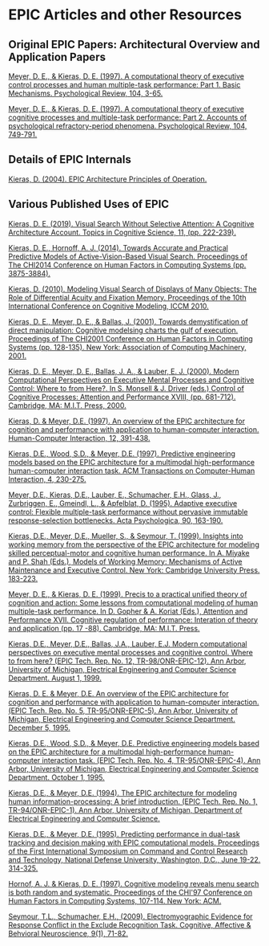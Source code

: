 # EPIC Articles and other Resources

## Original EPIC Papers: Architectural Overview and Application Papers

[Meyer, D. E., & Kieras, D. E. (1997). A computational theory of executive control processes and human multiple-task performance: Part 1. Basic Mechanisms. Psychological Review, 104, 3-65. ](resources/articles/MeyerKieras1997a.pdf)

[Meyer, D. E., & Kieras, D. E. (1997). A computational theory of executive cognitive processes and multiple-task performance: Part 2. Accounts of psychological refractory-period phenomena. Psychological Review, 104, 749-791.](resources/articles/MeyerKieras1997b.pdf)

## Details of EPIC Internals

[Kieras, D. (2004). EPIC Architecture Principles of Operation.](resources/articles/EPIC_Principles_of_Operation_2004.pdf)

## Various Published Uses of EPIC

[Kieras, D. E. (2019). Visual Search Without Selective Attention: A Cognitive Architecture Account. Topics in Cognitive Science, 11, (pp. 222-239).](resources/articles/kieras2019_visual_search_without_selective_attention.pdf)

[Kieras, D. E., Hornoff, A. J. (2014). Towards Accurate and Practical Predictive Models of Active-Vision-Based Visual Search. Proceedings of The CHI2014 Conference on Human Factors in Computing Systems (pp. 3875-3884).](resources/articles/KierasHornof2014.pdf)

[Kieras, D. (2010). Modeling Visual Search of Displays of Many Objects: The Role of Differential Acuity and Fixation Memory. Proceedings of the 10th International Conference on Cognitive Modeling, ICCM 2010.](resources/articles/Modeling_Visual_Search_of_Displays_of_Many_Objects.pdf)

[Kieras, D. E., Meyer, D. E., & Ballas, J. (2001). Towards demystification of direct manipulation: Cognitive modelsing charts the gulf of execution. Proceedings of The CHI2001 Conference on Human Factors in Computing Systems (pp. 128-135). New York: Association of Computing Machinery, 2001.](resources/articles/KierasMeyerBallas2001.pdf)

[Kieras, D. E., Meyer, D. E., Ballas, J. A., & Lauber, E. J. (2000). Modern Computational Perspectives on Executive Mental Processes and Cognitive Control: Where to from Here?. In S. Monsell & J. Driver (eds.) Control of Cognitive Processes: Attention and Performance XVIII, (pp. 681-712). Cambridge, MA: M.I.T. Press, 2000.](resources/articles/KierasMeyerBallasLauber2000.pdf)

[Kieras, D. & Meyer, D.E. (1997). An overview of the EPIC architecture for cognition and performance with application to human-computer interaction. Human-Computer Interaction, 12, 391-438.](resources/articles/KierasMeyer1997.pdf)

[Kieras, D.E., Wood, S.D., & Meyer, D.E. (1997). Predictive engineering models based on the EPIC architecture for a multimodal high-performance human-computer interaction task. ACM Transactions on Computer-Human Interaction, 4, 230-275.](resources/articles/KierasWoodMeyer1997.pdf)

[Meyer, D.E., Kieras, D.E., Lauber, E., Schumacher, E.H., Glass, J., Zurbriggen, E., Gmeindl, L., & Apfelblat, D. (1995). Adaptive executive control: Flexible multiple-task performance without pervasive immutable response-selection bottlenecks. Acta Psychologica, 90, 163-190.](resources/articles/MeyerKierasLauberSGZG1995.pdf) 

[Kieras, D.E., Meyer, D.E., Mueller, S., & Seymour, T. (1999). Insights into working memory from the perspective of the EPIC architecture for modeling skilled perceptual-motor and cognitive human performance. In A. Miyake and P. Shah (Eds.), Models of Working Memory: Mechanisms of Active Maintenance and Executive Control. New York: Cambridge University Press. 183-223.](resources/articles/kierasmeyermuellerseymour99.pdf)

[Meyer, D. E., & Kieras, D. E. (1999). Precis to a practical unified theory of cognition and action: Some lessons from computational modeling of human multiple-task performance. In D. Gopher & A. Koriat (Eds.), Attention and Performance XVII. Cognitive regulation of performance: Interation of theory and application (pp. 17 -88). Cambridge, MA: M.I.T. Press.](resources/articles/TR-EPIC-8.pdf)

[Kieras, D.E., Meyer, D.E., Ballas, J.A., Lauber, E.J. Modern computational perspectives on executive mental processes and cognitive control. Where to from here? (EPIC Tech. Rep. No. 12, TR-98/ONR-EPIC-12). Ann Arbor, University of Michigan, Electrical Engineering and Computer Science Department. August 1, 1999.](resources/articles/TR-EPIC-12.pdf)

[Kieras, D. E. & Meyer, D.E. An overview of the EPIC architecture for cognition and performance with application to human-computer interaction. (EPIC Tech. Rep. No. 5, TR-95/ONR-EPIC-5). Ann Arbor, University of Michigan, Electrical Engineering and Computer Science Department. December 5, 1995.](resources/articles/TR-EPIC-5.pdf)

[Kieras, D.E., Wood, S.D., & Meyer, D.E. Predictive engineering models based on the EPIC architecture for a multimodal high-performance human-computer interaction task. (EPIC Tech. Rep. No. 4, TR-95/ONR-EPIC-4). Ann Arbor, University of Michigan, Electrical Engineering and Computer Science Department. October 1, 1995.](resources/articles/TR-EPIC-4.pdf)

[Kieras, D.E., & Meyer, D.E. (1994). The EPIC architecture for modeling human information-processing: A brief introduction. (EPIC Tech. Rep. No. 1, TR-94/ONR-EPIC-1). Ann Arbor, University of Michigan, Department of Electrical Engineering and Computer Science.](resources/articles/ED373103.pdf) 

[Kieras, D.E., & Meyer, D.E. (1995). Predicting performance in dual-task tracking and decision making with EPIC computational models. Proceedings of the First International Symposium on Command and Control Research and Technology, National Defense University, Washington, D.C., June 19-22. 314-325.](resources/articles/ComConSymp95.pdf)

[Hornof, A. J. & Kieras, D. E. (1997). Cognitive modeling reveals menu search is both random and systematic. Proceedings of the CHI'97 Conference on Human Factors in Computing Systems, 107-114. New York: ACM.](resources/articles/CHI97.pdf)

[Seymour, T.L., Schumacher, E.H., (2009). Electromyographic Evidence for Response Conflict in the Exclude Recognition Task. Cognitive, Affective & Behvioral Neuroscience, 9(1), 71-82.](resources/articles/seymourschumacher2009CABN.pdf)
